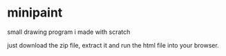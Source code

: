 # minipaint
small drawing program i made with scratch

just download the zip file, extract it and run the html file into your browser.
